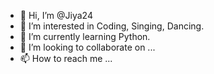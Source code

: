 - 👋 Hi, I’m @Jiya24
- 👀 I’m interested in Coding, Singing, Dancing.
- 🌱 I’m currently learning Python.
- 💞️ I’m looking to collaborate on ...
- 📫 How to reach me ...

<!---
Jiya24/Jiya24 is a ✨ special ✨ repository because its `README.md` (this file) appears on your GitHub profile.
You can click the Preview link to take a look at your changes.
--->
